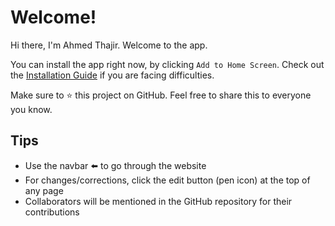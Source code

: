 # Welcome!

Hi there, I'm Ahmed Thajir. Welcome to the app.

You can install the app right now, by clicking `Add to Home Screen`. Check out the [Installation Guide](Installation_Guide.md) if you are facing difficulties.

Make sure to ⭐ this project on GitHub. Feel free to share this to everyone you know.

## Tips

- Use the navbar ⬅️ to go through the website
- For changes/corrections, click the edit button (pen icon) at the top of any page
- Collaborators will be mentioned in the GitHub repository for their contributions
